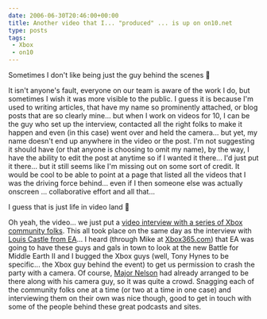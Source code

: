 ```yaml
---
date: 2006-06-30T20:46:00+00:00
title: Another video that I... "produced" ... is up on on10.net
type: posts
tags:
 - Xbox
 - on10
---
```

Sometimes I don't like being just the guy behind the scenes 🙂

It isn't anyone's fault, everyone on our team is aware of the work I do, but sometimes I wish it was more visible to the public. I guess it is because I'm used to writing articles, that have my name so prominently attached, or blog posts that are so clearly mine... but when I work on videos for 10, I can be the guy who set up the interview, contacted all the right folks to make it happen and even (in this case) went over and held the camera... but yet, my name doesn't end up anywhere in the video or the post. I'm not suggesting it should have (or that anyone is choosing to omit my name), by the way, I have the ability to edit the post at anytime so if I wanted it there... I'd just put it there... but it still seems like I'm missing out on some sort of credit. It would be cool to be able to point at a page that listed all the videos that I was the driving force behind... even if I then someone else was actually onscreen ... collaborative effort and all that...

I guess that is just life in video land 🙂

Oh yeah, the video... we just put a [video interview with a series of Xbox community folks](http://on10.net/Blogs/TheShow/3722/). This all took place on the same day as the interview with [Louis Castle from EA](http://on10.net/Blogs/TheShow/3663/)... I heard (through Mike at [Xbox365.com](http://www.xbox365.com)) that EA was going to have these guys and gals in town to look at the new Battle for Middle Earth II and I bugged the Xbox guys (well, Tony Hynes to be specific... the Xbox guy behind the event) to get us permission to crash the party with a camera. Of course, [Major Nelson](http://www.majornelson.com/archive/2006/06/30/See-some-of-the-Xbox-Community.aspx) had already arranged to be there along with his camera guy, so it was quite a crowd. Snagging each of the community folks one at a time (or two at a time in one case) and interviewing them on their own was nice though, good to get in touch with some of the people behind these great podcasts and sites.
